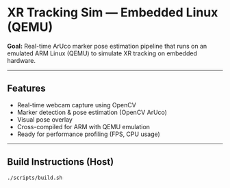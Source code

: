 # XR Tracking Sim — Embedded Linux (QEMU)

**Goal:** Real-time ArUco marker pose estimation pipeline that runs on an emulated ARM Linux (QEMU) to simulate XR tracking on embedded hardware.

---

## Features

- Real-time webcam capture using OpenCV
- Marker detection & pose estimation (OpenCV ArUco)
- Visual pose overlay
- Cross-compiled for ARM with QEMU emulation
- Ready for performance profiling (FPS, CPU usage)

---

## Build Instructions (Host)

```bash
./scripts/build.sh
